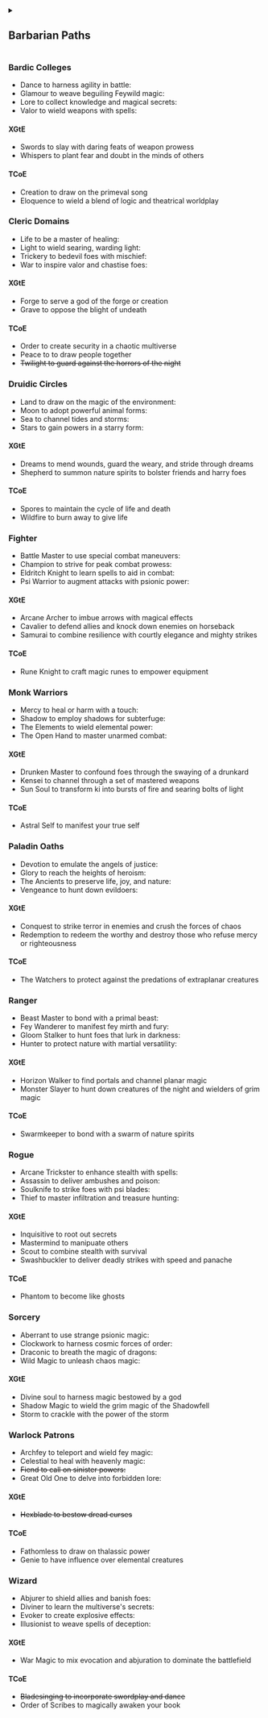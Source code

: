 <details>
<summary> <h2>Barbarian Paths</h2></summary>

- Berserker to unleash raw violence
- Wild Heart to manifest kinship with animals
- World Tree to tap into cosmic vitality
- Zealot to rage in union with a god
<details>
<summary><h3>XGtE</h3></summary>

- Ancestral Guardian to call on the spirits to protect others
- Storm Herald to channel the primal magic of the storm
</details>
<details>
<summary><h3>TCoE</h3></summary>

- Beast to burst forth in rage, physically transforming
- Wild Magic to manifest otherworldly magic
</details>
</details>


### Bardic Colleges
- Dance to harness agility in battle:
- Glamour to weave beguiling Feywild magic:
- Lore to collect knowledge and magical secrets:
- Valor to wield weapons with spells:
#### XGtE
- Swords to slay with daring feats of weapon prowess
- Whispers to plant fear and doubt in the minds of others
#### TCoE
- Creation to draw on the primeval song
- Eloquence to wield a blend of logic and theatrical worldplay
### Cleric Domains
- Life to be a master of healing:
- Light to wield searing, warding light:
- Trickery to bedevil foes with mischief:
- War to inspire valor and chastise foes:
#### XGtE
- Forge to serve a god of the forge or creation
- Grave to oppose the blight of undeath
#### TCoE
- Order to create security in a chaotic multiverse
- Peace to to draw people together
- ~~Twilight to guard against the horrors of the night~~
### Druidic Circles
- Land to draw on the magic of the environment:
- Moon to adopt powerful animal forms:
- Sea to channel tides and storms:
- Stars to gain powers in a starry form:
#### XGtE
- Dreams to mend wounds, guard the weary, and stride through dreams
- Shepherd to summon nature spirits to bolster friends and harry foes
#### TCoE
- Spores to maintain the cycle of life and death
- Wildfire to burn away to give life
### Fighter
- Battle Master to use special combat maneuvers:
- Champion to strive for peak combat prowess:
- Eldritch Knight to learn spells to aid in combat:
- Psi Warrior to augment attacks with psionic power:
#### XGtE
- Arcane Archer to imbue arrows with magical effects
- Cavalier to defend allies and knock down enemies on horseback
- Samurai to combine resilience with courtly elegance and mighty strikes
#### TCoE
- Rune Knight to craft magic runes to empower equipment
### Monk Warriors
- Mercy to heal or harm with a touch:
- Shadow to employ shadows for subterfuge:
- The Elements to wield elemental power:
- The Open Hand to master unarmed combat:
#### XGtE
- Drunken Master to confound foes through the swaying of a drunkard
- Kensei to channel through a set of mastered weapons
- Sun Soul to transform ki into bursts of fire and searing bolts of light 
#### TCoE
- Astral Self to manifest your true self
### Paladin Oaths
- Devotion to emulate the angels of justice:
- Glory to reach the heights of heroism:
- The Ancients to preserve life, joy, and nature:
- Vengeance to hunt down evildoers:
#### XGtE
- Conquest to strike terror in enemies and crush the forces of chaos
- Redemption to redeem the worthy and destroy those who refuse mercy or righteousness
#### TCoE
- The Watchers to protect against the predations of extraplanar creatures
### Ranger
- Beast Master to bond with a primal beast:
- Fey Wanderer to manifest fey mirth and fury:
- Gloom Stalker to hunt foes that lurk in darkness:
- Hunter to protect nature with martial versatility:
#### XGtE
- Horizon Walker to find portals and channel planar magic
- Monster Slayer to hunt down creatures of the night and wielders of grim magic
#### TCoE
- Swarmkeeper to bond with a swarm of nature spirits
### Rogue
- Arcane Trickster to enhance stealth with spells:
- Assassin to deliver ambushes and poison:
- Soulknife to strike foes with psi blades:
- Thief to master infiltration and treasure hunting:
#### XGtE
- Inquisitive to root out secrets
- Mastermind to manipuate others
- Scout to combine stealth with survival
- Swashbuckler to deliver deadly strikes with speed and panache
#### TCoE
- Phantom to become like ghosts
### Sorcery
- Aberrant to use strange psionic magic:
- Clockwork to harness cosmic forces of order:
- Draconic to breath the magic of dragons:
- Wild Magic to unleash chaos magic:
#### XGtE
- Divine soul to harness magic bestowed by a god
- Shadow Magic to wield the grim magic of the Shadowfell
- Storm to crackle with the power of the storm
### Warlock Patrons
- Archfey to teleport and wield fey magic:
- Celestial to heal with heavenly magic:
- ~~Fiend to call on sinister powers:~~
- Great Old One to delve into forbidden lore:
#### XGtE
- ~~Hexblade to bestow dread curses~~
#### TCoE
- Fathomless to draw on thalassic power
- Genie to have influence over elemental creatures
### Wizard
- Abjurer to shield allies and banish foes:
- Diviner to learn the multiverse's secrets:
- Evoker to create explosive effects:
- Illusionist to weave spells of deception:
#### XGtE
- War Magic to mix evocation and abjuration to dominate the battlefield
#### TCoE
- ~~Bladesinging  to incorporate swordplay and dance~~
- Order of Scribes to magically awaken your book